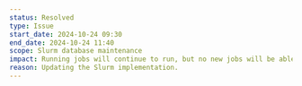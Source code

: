```yaml
---
status: Resolved
type: Issue
start_date: 2024-10-24 09:30
end_date: 2024-10-24 11:40
scope: Slurm database maintenance
impact: Running jobs will continue to run, but no new jobs will be able to start while the maintenance is conducted. Submitting to the short QoS will fail during the maintenance. 
reason: Updating the Slurm implementation. 
---
```


